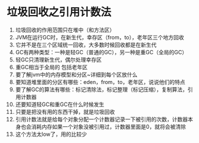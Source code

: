 # 垃圾回收之引用计数法

1. 垃圾回收的作用范围只在堆中（和方法区）
2. JVM在运行GC时，在新生代，幸存区（from，to），老年区三个地方回收
3. 它并不是在三个区域统一回收，大多数时候回收都是在新生代
4. GC有两种类型：一种是轻GC（普通的GC），另一种是重GC（全局的GC）
5. 轻GC只清理新生代，偶尔处理幸存区
6. 重GC相当于全局的 包括老年区
7. 要了解jvm中的内存模型和分区~详细到每个区放什么
8. 要知道堆里面的分区有哪些：eden，from，to，老年区，说说他们的特点
9. 要了解GC的算法有哪些：标记清除法，标记整理（标记压缩），复制算法，引用计数器
10. 还要知道轻GC和重GC在什么时候发生
11. 只要是把没有用的东西干掉，就是垃圾回收
12. 引用计数法就是给每个对象分配一个计数器记录一下被引用的次数，计数器本身也会消耗内存如果一个对象没被引用过，计数器里面是0，就将会被清除
13. 这个方法太low了，用的比较少

